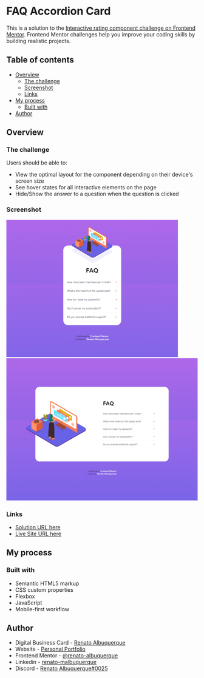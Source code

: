 # FAQ Accordion Card

This is a solution to the [Interactive rating component challenge on Frontend Mentor](https://www.frontendmentor.io/challenges/interactive-rating-component-koxpeBUmI). Frontend Mentor challenges help you improve your coding skills by building realistic projects. 

## Table of contents

- [Overview](#overview)
  - [The challenge](#the-challenge)
  - [Screenshot](#screenshot)
  - [Links](#links)
- [My process](#my-process)
  - [Built with](#built-with)
- [Author](#author)

## Overview

### The challenge

Users should be able to:

- View the optimal layout for the component depending on their device's screen size
- See hover states for all interactive elements on the page
- Hide/Show the answer to a question when the question is clicked

### Screenshot

![screenshot](files/images/screencapture-mobile.png)
![screenshot](files/images/screencapture-desktop.png)

### Links

- [Solution URL here](https://github.com/renato-albuquerque/faq-accordion-card)
- [Live Site URL here](https://renato-albuquerque.github.io/faq-accordion-card/)

## My process

### Built with

- Semantic HTML5 markup
- CSS custom properties
- Flexbox
- JavaScript
- Mobile-first workflow

## Author

- Digital Business Card - [Renato Albuquerque](https://portfolio-renatoalbuquerque.vercel.app/)
- Website - [Personal Portfolio](https://portfolio-renatoalbuquerque.vercel.app/)
- Frontend Mentor - [@renato-albuquerque](https://www.frontendmentor.io/profile/renato-albuquerque)
- Linkedin - [renato-malbuquerque](https://www.linkedin.com/in/renato-malbuquerque/)
- Discord - [Renato Albuquerque#0025](https://discordapp.com/users/992621595547938837)
